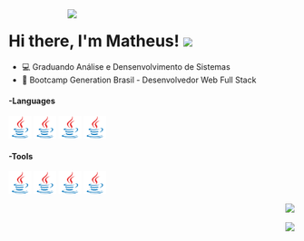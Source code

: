 <img align="right" width="400px" src="https://github.com/MatheusSCaetano/MatheusSCaetano/blob/main/blackpanther.gif">


# Hi there, I'm Matheus! <img src="https://raw.githubusercontent.com/MartinHeinz/MartinHeinz/master/wave.gif" width="30px">
- 💻 Graduando Análise e Densenvolvimento de Sistemas
- 🚀 Bootcamp Generation Brasil - Desenvolvedor Web Full Stack 


 <h4></b>-Languages</b></h4>
<code><img width="40px" src="https://github.com/devicons/devicon/blob/master/icons/java/java-original.svg"/></code>
<code><img width="40px" src="https://github.com/devicons/devicon/blob/master/icons/java/java-original.svg"/></code> 
<code><img width="40px" src="https://github.com/devicons/devicon/blob/master/icons/java/java-original.svg"/></code> 
<code><img width="40px" src="https://github.com/devicons/devicon/blob/master/icons/java/java-original.svg"/></code>

 <h4></b>-Tools</b></h4>
<code><img width="40px" src="https://github.com/devicons/devicon/blob/master/icons/java/java-original.svg"/></code>
<code><img width="40px" src="https://github.com/devicons/devicon/blob/master/icons/java/java-original.svg"/></code> 
<code><img width="40px" src="https://github.com/devicons/devicon/blob/master/icons/java/java-original.svg"/></code> 
<code><img width="40px" src="https://github.com/devicons/devicon/blob/master/icons/java/java-original.svg"/></code>



<p align="right">
<img  width="400px" src="https://github-readme-stats.vercel.app/api/top-langs/?username=MatheusSCaetano&hide=html,css&layout=compact&theme=vision-friendly-dark"/>
</p>
<p align="right">
  <img width="400px" src="https://github-readme-stats.vercel.app/api?username=MatheusSCaetano&show_icons=true,css&layout=compact&theme=vision-friendly-dark" />
</p>
